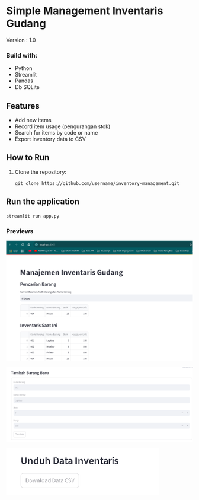 # Simple Management Inventaris Gudang

Version : 1.0

### Build with: 

- Python
- Streamlit
- Pandas
- Db SQLite

## Features
- Add new items
- Record item usage (pengurangan stok)
- Search for items by code or name
- Export inventory data to CSV

## How to Run
1. Clone the repository:
   ```
   git clone https://github.com/username/inventory-management.git
   ```

## Run the application

```
streamlit run app.py
```

### Previews

![alt text](images/image.png)

![alt text](images/image-1.png)

![alt text](images/image-2.png)


